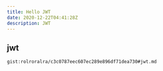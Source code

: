 ```yaml
---
title: Hello JWT
date: 2020-12-22T04:41:28Z
description: JWT
---
```


## jwt
`gist:rolroralra/c3c0787eec607ec289e896df71dea730#jwt.md`
